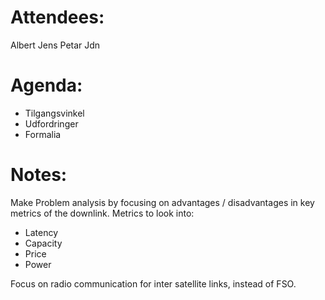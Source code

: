 # Attendees:
Albert
Jens 
Petar
Jdn

# Agenda:

- Tilgangsvinkel
- Udfordringer
- Formalia

# Notes:

Make Problem analysis by focusing on advantages / disadvantages in key metrics of the downlink.
Metrics to look into:
- Latency
- Capacity
- Price
- Power

Focus on radio communication for inter satellite links, instead of FSO.
